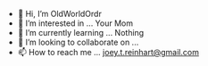 - 👋 Hi, I’m OldWorldOrdr
- 👀 I’m interested in ... Your Mom
- 🌱 I’m currently learning ... Nothing
- 💞️ I’m looking to collaborate on ... 
- 📫 How to reach me ... joey.t.reinhart@gmail.com
